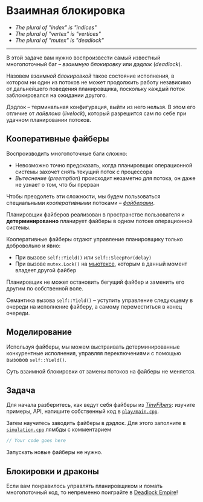 # Взаимная блокировка

- _The plural of "index" is "indices"_
- _The plural of "vertex" is "vertices"_
- _The plural of "mutex" is "deadlock"_

---

В этой задаче вам нужно воспроизвести самый известный многопоточный баг – *взаимную блокировку* или *дэдлок* (*deadlock*).

Назовем *взаимной блокировкой* такое состояние исполнения, в котором ни один из потоков не может продолжить работу независимо от дальнейшего поведения планировщика, поскольку каждый поток заблокировался на ожидании другого.

Дэдлок – терминальная конфигурация, выйти из него нельзя. В этом его отличие от *лайвлока* (*livelock*), который разрешится сам по себе при удачном планировании потоков.

## Кооперативные файберы

Воспроизводить многопоточные баги сложно:
- Невозможно точно предсказать, когда планировщик операционной системы захочет снять текущий поток с процессора
- *Вытеснение* (*preemption*) происходит незаметно для потока, он даже не узнает о том, что бы прерван

Чтобы преодолеть эти сложности, мы будем пользоваться специальными *кооперативными* потоками – [*файберами*](https://gitlab.com/Lipovsky/tinyfibers).

Планировщик файберов реализован в пространстве пользователя и **детерминированно** планирует файберы в одном потоке операционной системы.

Кооперативные файберы отдают управление планировщику только добровольно и явно:
- При вызове `self::Yield()` или `self::SleepFor(delay)`
- При вызове `mutex.Lock()` на [мьютексе](https://en.cppreference.com/w/cpp/thread/mutex), которым в данный момент владеет другой файбер

Планировщик не может остановить бегущий файбер и заменить его другим по собственной воле.

Семантика вызова `self::Yield()` – уступить управление следующему в очереди на исполнение файберу, а самому переместиться в конец очереди.

## Моделирование

Используя файберы, мы можем выстраивать детерминированные конкурентные исполнения, управляя переключениями с помощью вызовов `self::Yield()`.

Суть взаимной блокировки от замены потоков на файберы не меняется.

## Задача

Для начала разберитесь, как ведут себя файберы из [_TinyFibers_](https://gitlab.com/Lipovsky/tinyfibers): изучите примеры, API, напишите собственный код в [`play/main.cpp`](https://gitlab.com/Lipovsky/tinyfibers/-/blob/master/play/main.cpp).

Затем научитесь заводить файберы в дэдлок. Для этого заполните в [`simulation.cpp`](simulation.cpp) лямбды с комментарием
```cpp
// Your code goes here
```

Запускать новые файберы не нужно.

## Блокировки и драконы

Если вам понравилось управлять планировщиком и ломать многопоточный код, то непременно поиграйте в [Deadlock Empire](https://deadlockempire.github.io/)!
